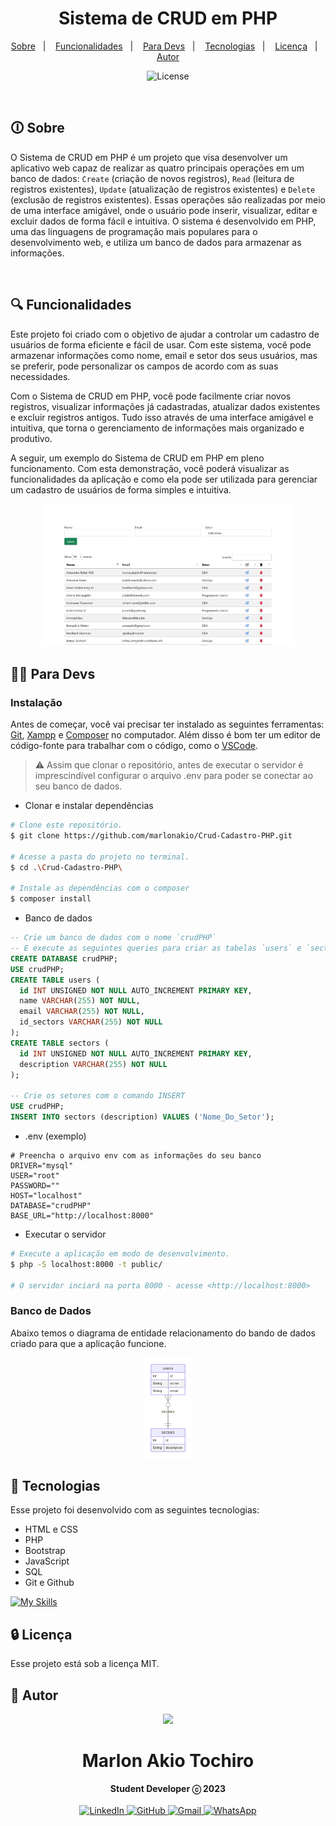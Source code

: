 <h1 align="center"> Sistema de CRUD em PHP</h1>
<p align="center">

<p align="center">
  <a href="#-sobre">Sobre</a>&nbsp;&nbsp;&nbsp;|&nbsp;&nbsp;&nbsp;
  <a href="#-funcionalidades">Funcionalidades</a>&nbsp;&nbsp;&nbsp;|&nbsp;&nbsp;&nbsp;
  <a href="#-para-devs">Para Devs</a>&nbsp;&nbsp;&nbsp;|&nbsp;&nbsp;&nbsp;
  <a href="#-tecnologias">Tecnologias</a>&nbsp;&nbsp;&nbsp;|&nbsp;&nbsp;&nbsp;
  <a href="#-licença">Licença</a>&nbsp;&nbsp;&nbsp;|&nbsp;&nbsp;&nbsp;
  <a href="#-autor">Autor</a>
</p>

<p align="center">
  <img alt="License" src="https://img.shields.io/static/v1?label=license&message=MIT&color=49AA26&labelColor=000000">
</p>

<br>

## 🛈 Sobre
O Sistema de CRUD em PHP é um projeto que visa desenvolver um aplicativo web capaz de realizar as quatro principais operações em um banco de dados: `Create` (criação de novos registros), `Read` (leitura de registros existentes), `Update` (atualização de registros existentes) e `Delete` (exclusão de registros existentes). Essas operações são realizadas por meio de uma interface amigável, onde o usuário pode inserir, visualizar, editar e excluir dados de forma fácil e intuitiva. O sistema é desenvolvido em PHP, uma das linguagens de programação mais populares para o desenvolvimento web, e utiliza um banco de dados para armazenar as informações.

<br>

## 🔍 Funcionalidades
Este projeto foi criado com o objetivo de ajudar a controlar um cadastro de usuários de forma eficiente e fácil de usar. Com este sistema, você pode armazenar informações como nome, email e setor dos seus usuários, mas se preferir, pode personalizar os campos de acordo com as suas necessidades.

Com o Sistema de CRUD em PHP, você pode facilmente criar novos registros, visualizar informações já cadastradas, atualizar dados existentes e excluir registros antigos. Tudo isso através de uma interface amigável e intuitiva, que torna o gerenciamento de informações mais organizado e produtivo.

A seguir, um exemplo do Sistema de CRUD em PHP em pleno funcionamento. Com esta demonstração, você poderá visualizar as funcionalidades da aplicação e como ela pode ser utilizada para gerenciar um cadastro de usuários de forma simples e intuitiva.


<p align="center">
  <img src="https://github.com/marlonakio/Crud-Cadastro-PHP/blob/main/.github/CrudPHP.gif?raw=true" alt="gif da aplicação web" width="80%"/>



## 👨‍💻 Para Devs

### Instalação

Antes de começar, você vai precisar ter instalado as seguintes ferramentas:
[Git](https://git-scm.com), [Xampp](https://www.apachefriends.org/pt_br/download.html) e [Composer](https://getcomposer.org/) no computador.
Além disso é bom ter um editor de código-fonte para trabalhar com o código, como o [VSCode](https://code.visualstudio.com/).

> ⚠ Assim que clonar o repositório, antes de executar o servidor é imprescindível configurar o arquivo .env para poder se conectar ao seu banco de dados.

 - Clonar e instalar dependências
```bash
# Clone este repositório.
$ git clone https://github.com/marlonakio/Crud-Cadastro-PHP.git

# Acesse a pasta do projeto no terminal.
$ cd .\Crud-Cadastro-PHP\

# Instale as dependências com o composer
$ composer install
```

- Banco de dados
```sql
-- Crie um banco de dados com o nome `crudPHP`
-- E execute as seguintes queries para criar as tabelas `users` e `sectors`.
CREATE DATABASE crudPHP;
USE crudPHP;
CREATE TABLE users (
  id INT UNSIGNED NOT NULL AUTO_INCREMENT PRIMARY KEY,
  name VARCHAR(255) NOT NULL,
  email VARCHAR(255) NOT NULL,
  id_sectors VARCHAR(255) NOT NULL
);
CREATE TABLE sectors (
  id INT UNSIGNED NOT NULL AUTO_INCREMENT PRIMARY KEY,
  description VARCHAR(255) NOT NULL
);

-- Crie os setores com o comando INSERT
USE crudPHP;
INSERT INTO sectors (description) VALUES ('Nome_Do_Setor');
```

- .env (exemplo)
```env
# Preencha o arquivo env com as informações do seu banco
DRIVER="mysql"
USER="root"
PASSWORD=""
HOST="localhost"
DATABASE="crudPHP"
BASE_URL="http://localhost:8000"
```

- Executar o servidor
```bash
# Execute a aplicação em modo de desenvolvimento.
$ php -S localhost:8000 -t public/

# O servidor inciará na porta 8000 - acesse <http://localhost:8000>
```

### Banco de Dados
Abaixo temos o diagrama de entidade relacionamento do bando de dados criado para que a aplicação funcione.
<p align="center">
  <img src="https://raw.githubusercontent.com/marlonakio/Crud-Cadastro-PHP/3a99227de54d12d524e2258b3f2189fb87094d89/.github/db.svg?token=ANKFQWX5W3XWU3V2D7NVP63EE6SY4" alt="Diagrama ER do Banco de Dados" width="15%"/>

## 🚀 Tecnologias

Esse projeto foi desenvolvido com as seguintes tecnologias:

- HTML e CSS
- PHP
- Bootstrap
- JavaScript
- SQL
- Git e Github
  
[![My Skills](https://skillicons.dev/icons?i=html,css,php,bootstrap,js,mysql,git,github)](https://skillicons.dev)

## 🔒 Licença

Esse projeto está sob a licença MIT.

## 🤵 Autor
<div align="center">
<img src=https://images.weserv.nl/?url=avatars.githubusercontent.com/u/55859290?v=4&h=100&w=100&fit=cover&mask=circle&maxage=7d>
<h1>Marlon Akio Tochiro</h1>
<strong>Student Developer ⓒ 2023</strong>
<br/>
<br/>

<a href="https://www.linkedin.com/in/marlon-akio-ba1763134/" target="_blank">
<img alt="LinkedIn" src="https://img.shields.io/badge/linkedin-%230077B5.svg?style=for-the-badge&logo=linkedin&logoColor=white"/>
</a>

<a href="https://github.com/marlonakio" target="_blank">
<img alt="GitHub" src="https://img.shields.io/badge/github-%23121011.svg?style=for-the-badge&logo=github&logoColor=white"/>
</a>

<a href="mailto:marlon.akto@gmail.com" target="_blank">
<img alt="Gmail" src="https://img.shields.io/badge/Gmail-D14836?style=for-the-badge&logo=gmail&logoColor=white" />
</a>

<a href="https://wa.me/5511977769829?text=Ol%C3%A1%21" target="_blank">
<img alt="WhatsApp" src="https://img.shields.io/badge/WhatsApp-25D366?style=for-the-badge&logo=whatsapp&logoColor=white"/>
</a>


<br/>
<br/>
</div>
